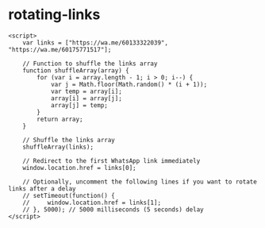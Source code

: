 # rotating-links
<!DOCTYPE html>
<html lang="en">
<head>
    <meta charset="UTF-8">
    <meta name="viewport" content="width=device-width, initial-scale=1.0">
    <title>Redirecting to WhatsApp</title>
</head>
<body>

    <script>
        var links = ["https://wa.me/60133322039", "https://wa.me/60175771517"];
        
        // Function to shuffle the links array
        function shuffleArray(array) {
            for (var i = array.length - 1; i > 0; i--) {
                var j = Math.floor(Math.random() * (i + 1));
                var temp = array[i];
                array[i] = array[j];
                array[j] = temp;
            }
            return array;
        }

        // Shuffle the links array
        shuffleArray(links);

        // Redirect to the first WhatsApp link immediately
        window.location.href = links[0];

        // Optionally, uncomment the following lines if you want to rotate links after a delay
        // setTimeout(function() {
        //     window.location.href = links[1];
        // }, 5000); // 5000 milliseconds (5 seconds) delay
    </script>

</body>
</html>

